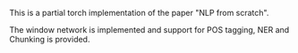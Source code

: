 This is a partial torch implementation of the paper "NLP from scratch". 

The window network is implemented and support for POS tagging, NER and Chunking is provided. 


